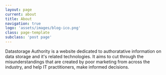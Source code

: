 ```yaml
---
layout: page
current: about
title: About
navigation: true
logo: 'assets/images/blog-ico.png'
class: page-template
subclass: 'post page'
---
```


Datastorage Authority is a website dedicated to authoratative information on data storage and it's related technologies. It aims to cut through the misunderstandings that are created by poor marketing from across the industry, and help IT practitioners, make informed decisions.
